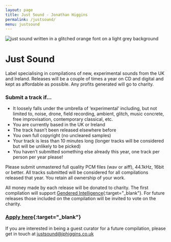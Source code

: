 ```yaml
---
layout: page
title: Just Sound - Jonathan Higgins
permalink: /justsound/
menu: justsound
---
```


<img
  sizes="(min-width: 56em) 800px, 90vw"
  srcset="/media/images/justsound_400.jpg 400w,
          /media/images/justsound_600.jpg 600w,
          /media/images/justsound.jpg 800w"
  alt="just sound written in a glitched orange font on a light grey background">

# Just Sound

Label specialising in compilations of new, experimental sounds from the UK and Ireland. Releases will be a couple of times a year on CD and digital and kept as affordable as possible. Any profits generated will go to charity. 

### Submit a track if…
- It loosely falls under the umbrella of ‘experimental’ including, but not limited to, noise, drone, field recording, ambient, glitch, music concrete, free improvisation, contemporary classical, etc. 
- You are currently based in the UK or Ireland
- The track hasn’t been released elsewhere before 
- You own full copyright (no uncleared samples)
- Your track is less than 10 minutes long (longer tracks will be considered but will be unlikely to be picked)
- You haven’t submitted something else already this year, one track per person per year please!


Please submit unmastered full quality PCM files (wav or aiff), 44.1kHz, 16bit or better. All tracks submitted will be considered for all compilations released that year. You retain all ownership of your work.

All money made by each release will be donated to charity. The first compilation will support [Gendered Intelligence](https://genderedintelligence.co.uk/){:target="_blank"}. For future releases those included on the compilation will be invited to vote on the charity. 

### [Apply here](https://forms.gle/kswE6G149TGaaLre9){:target="_blank"}


If you are interested in being a guest curator for a future compilation, please get in touch at justsound@jphiggins.co.uk


